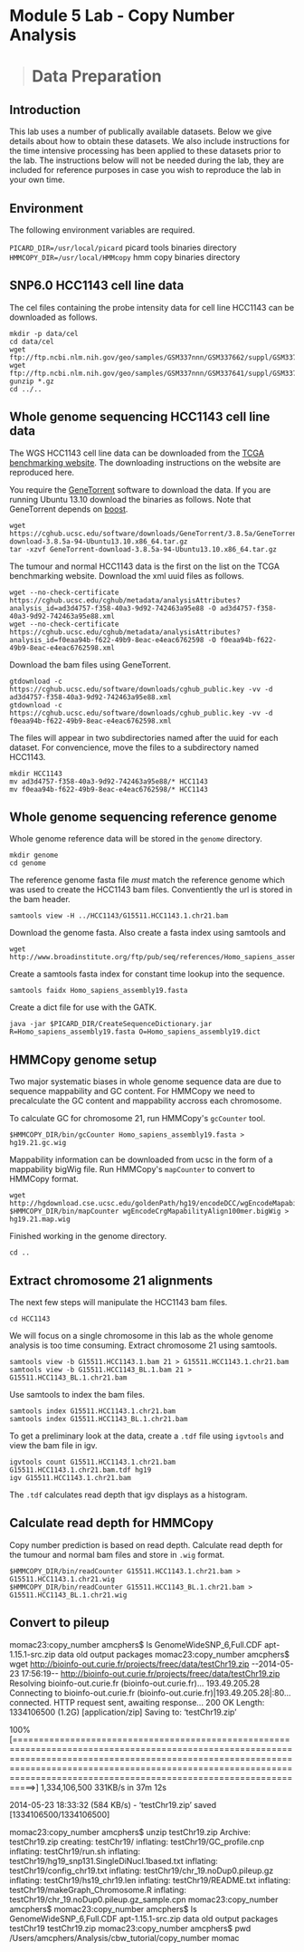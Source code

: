 # Module 5 Lab - Copy Number Analysis
> # Data Preparation

## Introduction

This lab uses a number of publically available datasets.  Below we give details about how to obtain these datasets.  We also include instructions for the time intensive processing has been applied to these datasets prior to the lab.  The instructions below will not be needed during the lab, they are included for reference purposes in case you wish to reproduce the lab in your own time.

## Environment

The following environment variables are required.

`PICARD_DIR=/usr/local/picard` picard tools binaries directory
`HMMCOPY_DIR=/usr/local/HMMcopy` hmm copy binaries directory

## SNP6.0 HCC1143 cell line data

The cel files containing the probe intensity data for cell line HCC1143 can be downloaded as follows.

    mkdir -p data/cel
    cd data/cel
    wget ftp://ftp.ncbi.nlm.nih.gov/geo/samples/GSM337nnn/GSM337662/suppl/GSM337662%2ECEL%2Egz
    wget ftp://ftp.ncbi.nlm.nih.gov/geo/samples/GSM337nnn/GSM337641/suppl/GSM337641%2ECEL%2Egz
    gunzip *.gz
    cd ../..

## Whole genome sequencing HCC1143 cell line data

The WGS HCC1143 cell line data can be downloaded from the [TCGA benchmarking website](https://cghub.ucsc.edu/datasets/benchmark_download.html).  The downloading instructions on the website are reproduced here.

You require the [GeneTorrent](https://cghub.ucsc.edu/software/downloads.html) software to download the data.  If you are running Ubuntu 13.10 download the binaries as follows.  Note that GeneTorrent depends on [boost](http://www.boost.org/).

    wget https://cghub.ucsc.edu/software/downloads/GeneTorrent/3.8.5a/GeneTorrent-download-3.8.5a-94-Ubuntu13.10.x86_64.tar.gz
    tar -xzvf GeneTorrent-download-3.8.5a-94-Ubuntu13.10.x86_64.tar.gz

The tumour and normal HCC1143 data is the first on the list on the TCGA benchmarking website.  Download the xml uuid files as follows.

    wget --no-check-certificate https://cghub.ucsc.edu/cghub/metadata/analysisAttributes?analysis_id=ad3d4757-f358-40a3-9d92-742463a95e88 -O ad3d4757-f358-40a3-9d92-742463a95e88.xml
    wget --no-check-certificate https://cghub.ucsc.edu/cghub/metadata/analysisAttributes?analysis_id=f0eaa94b-f622-49b9-8eac-e4eac6762598 -O f0eaa94b-f622-49b9-8eac-e4eac6762598.xml

Download the bam files using GeneTorrent.

    gtdownload -c https://cghub.ucsc.edu/software/downloads/cghub_public.key -vv -d ad3d4757-f358-40a3-9d92-742463a95e88.xml
    gtdownload -c https://cghub.ucsc.edu/software/downloads/cghub_public.key -vv -d f0eaa94b-f622-49b9-8eac-e4eac6762598.xml

The files will appear in two subdirectories named after the uuid for each dataset.  For convencience, move the files to a subdirectory named HCC1143.

    mkdir HCC1143
    mv ad3d4757-f358-40a3-9d92-742463a95e88/* HCC1143
    mv f0eaa94b-f622-49b9-8eac-e4eac6762598/* HCC1143

## Whole genome sequencing reference genome

Whole genome reference data will be stored in the `genome` directory.

    mkdir genome
    cd genome

The reference genome fasta file *must* match the reference genome which was used to create the HCC1143 bam files.  Conventiently the url is stored in the bam header.

    samtools view -H ../HCC1143/G15511.HCC1143.1.chr21.bam

Download the genome fasta.  Also create a fasta index using samtools and 

    wget http://www.broadinstitute.org/ftp/pub/seq/references/Homo_sapiens_assembly19.fasta

Create a samtools fasta index for constant time lookup into the sequence.

    samtools faidx Homo_sapiens_assembly19.fasta

Create a dict file for use with the GATK.

    java -jar $PICARD_DIR/CreateSequenceDictionary.jar R=Homo_sapiens_assembly19.fasta O=Homo_sapiens_assembly19.dict

## HMMCopy genome setup

Two major systematic biases in whole genome sequence data are due to sequence mappability and GC content.  For HMMCopy we need to precalculate the GC content and mappability accross each chromosome.  

To calculate GC for chromosome 21, run HMMCopy's `gcCounter` tool.

    $HMMCOPY_DIR/bin/gcCounter Homo_sapiens_assembly19.fasta > hg19.21.gc.wig

Mappability information can be downloaded from ucsc in the form of a mappability bigWig file.  Run HMMCopy's `mapCounter` to convert to HMMCopy format.

    wget http://hgdownload.cse.ucsc.edu/goldenPath/hg19/encodeDCC/wgEncodeMapability/wgEncodeCrgMapabilityAlign100mer.bigWig
    $HMMCOPY_DIR/bin/mapCounter wgEncodeCrgMapabilityAlign100mer.bigWig > hg19.21.map.wig

Finished working in the genome directory.

    cd ..

## Extract chromosome 21 alignments

The next few steps will manipulate the HCC1143 bam files.

    cd HCC1143

We will focus on a single chromosome in this lab as the whole genome analysis is too time consuming.  Extract chromosome 21 using samtools.

    samtools view -b G15511.HCC1143.1.bam 21 > G15511.HCC1143.1.chr21.bam
    samtools view -b G15511.HCC1143_BL.1.bam 21 > G15511.HCC1143_BL.1.chr21.bam

Use samtools to index the bam files.

    samtools index G15511.HCC1143.1.chr21.bam
    samtools index G15511.HCC1143_BL.1.chr21.bam

To get a preliminary look at the data, create a `.tdf` file using `igvtools` and view the bam file in igv.

    igvtools count G15511.HCC1143.1.chr21.bam G15511.HCC1143.1.chr21.bam.tdf hg19
    igv G15511.HCC1143.1.chr21.bam

The `.tdf` calculates read depth that igv displays as a histogram.

## Calculate read depth for HMMCopy

Copy number prediction is based on read depth.  Calculate read depth for the tumour and normal bam files and store in `.wig` format.

    $HMMCOPY_DIR/bin/readCounter G15511.HCC1143.1.chr21.bam > G15511.HCC1143.1.chr21.wig
    $HMMCOPY_DIR/bin/readCounter G15511.HCC1143_BL.1.chr21.bam > G15511.HCC1143_BL.1.chr21.wig

## Convert to pileup








 momac23:copy_number amcphers$ ls
GenomeWideSNP_6,Full.CDF    apt-1.15.1-src.zip      data                old             output              packages
momac23:copy_number amcphers$ wget http://bioinfo-out.curie.fr/projects/freec/data/testChr19.zip
--2014-05-23 17:56:19--  http://bioinfo-out.curie.fr/projects/freec/data/testChr19.zip
Resolving bioinfo-out.curie.fr (bioinfo-out.curie.fr)... 193.49.205.28
Connecting to bioinfo-out.curie.fr (bioinfo-out.curie.fr)|193.49.205.28|:80... connected.
HTTP request sent, awaiting response... 200 OK
Length: 1334106500 (1.2G) [application/zip]
Saving to: ‘testChr19.zip’

100%[==================================================================================================================================================================================================================================================================================>] 1,334,106,500  331KB/s   in 37m 12s

2014-05-23 18:33:32 (584 KB/s) - ‘testChr19.zip’ saved [1334106500/1334106500]

momac23:copy_number amcphers$ unzip testChr19.zip
Archive:  testChr19.zip
   creating: testChr19/
  inflating: testChr19/GC_profile.cnp
  inflating: testChr19/run.sh
  inflating: testChr19/hg19_snp131.SingleDiNucl.1based.txt
  inflating: testChr19/config_chr19.txt
  inflating: testChr19/chr_19.noDup0.pileup.gz
  inflating: testChr19/hs19_chr19.len
  inflating: testChr19/README.txt
  inflating: testChr19/makeGraph_Chromosome.R
  inflating: testChr19/chr_19.noDup0.pileup.gz_sample.cpn
momac23:copy_number amcphers$
momac23:copy_number amcphers$ ls
GenomeWideSNP_6,Full.CDF    apt-1.15.1-src.zip      data                old             output              packages            testChr19           testChr19.zip
momac23:copy_number amcphers$ pwd
/Users/amcphers/Analysis/cbw_tutorial/copy_number
momac
